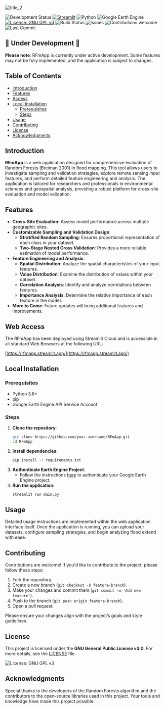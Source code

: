 ![title_2](https://github.com/user-attachments/assets/2f22c78e-60b9-4e46-9864-06e53de1bbdd)

![Development Status](https://img.shields.io/badge/status-under--development-yellow.svg)
[![Streamlit](https://img.shields.io/badge/Streamlit-Cloud%20Deployment-red)](https://rfmapp.streamlit.app/)
![Python](https://img.shields.io/badge/Python-3.8%2B-blue.svg)
![Google Earth Engine](https://img.shields.io/badge/Google%20Earth%20Engine-Enabled-green.svg)
[![License: GNU GPL v3](https://img.shields.io/badge/License-GNU%20GPL%20v3-blue.svg)](https://www.gnu.org/licenses/gpl-3.0)
![Build Status](https://img.shields.io/badge/build-unstable-yellow.svg)
![Issues](https://img.shields.io/github/issues/paulhosch/RFmApp.svg)
![Contributions welcome](https://img.shields.io/badge/contributions-welcome-orange.svg)
![Last Commit](https://img.shields.io/github/last-commit/paulhosch/RFmApp.svg)

## 🚧 Under Development 🚧

**Please note**: RFmApp is currently under active development. Some features may not be fully implemented, and the application is subject to changes. 

## Table of Contents

- [Introduction](#introduction)
- [Features](#features)
- [Access](#access)
- [Local Installation](#local-installation)
  - [Prerequisites](#prerequisites)
  - [Steps](#steps)
- [Usage](#usage)
- [Contributing](#contributing)
- [License](#license)
- [Acknowledgments](#acknowledgments)

## Introduction

**RFmApp** is a web application designed for comprehensive evaluation of Random Forests (Breiman 2001) in flood mapping. This tool allows users to investigate sampling and validation strategies, explore remote sensing input features, and perform detailed feature engineering and analysis. The application is tailored for researchers and professionals in environmental sciences and geospatial analysis, providing a robust platform for cross-site evaluation and model validation.

## Features

- **Cross-Site Evaluation**: Assess model performance across multiple geographic sites.
- **Customizable Sampling and Validation Design**:
  - **Stratified Random Sampling**: Ensures proportional representation of each class in your dataset.
  - **Two-Stage Nested Cross Validation**: Provides a more reliable estimation of model performance.
- **Feature Engineering and Analysis**:
  - **Spatial Distribution**: Analyze the spatial characteristics of your input features.
  - **Value Distribution**: Examine the distribution of values within your dataset.
  - **Correlation Analysis**: Identify and analyze correlations between features.
  - **Importance Analysis**: Determine the relative importance of each feature in the model.
- **More to Come**: Future updates will bring additional features and improvements.

## Web Access

The RFmApp has been deployed using Streamlit Cloud and is accessible in all standard Web Browsers at the following URL:

[https://rfmapp.streamlit.app/](https://rfmapp.streamlit.app/)

## Local Installation

### Prerequisites

- Python 3.8+
- pip
- Google Earth Engine API Service Account

### Steps

1. **Clone the repository**:
    ```bash
    git clone https://github.com/your-username/RFmApp.git
    cd RFmApp
    ```
2. **Install dependencies**:
    ```bash
    pip install -r requirements.txt
    ```
3. **Authenticate Earth Engine Project**:
    - Follow the instructions [here](https://developers.google.com/earth-engine/guides/service_account) to authenticate your Google Earth Engine project.
4. **Run the application**:
    ```bash
    streamlit run main.py
    ```

## Usage

Detailed usage instructions are implemented within the web application interface itself. Once the application is running, you can upload your datasets, configure sampling strategies, and begin analyzing flood extend with ease.

## Contributing

Contributions are welcome! If you'd like to contribute to the project, please follow these steps:

1. Fork the repository.
2. Create a new branch (`git checkout -b feature-branch`).
3. Make your changes and commit them (`git commit -m 'Add new feature'`).
4. Push to the branch (`git push origin feature-branch`).
5. Open a pull request.

Please ensure your changes align with the project’s goals and style guidelines.

## License

This project is licensed under the **GNU General Public License v3.0**. For more details, see the [LICENSE](https://www.gnu.org/licenses/gpl-3.0) file.

![License: GNU GPL v3](https://img.shields.io/badge/License-GNU%20GPL%20v3-blue.svg)

## Acknowledgments

Special thanks to the developers of the Random Forests algorithm and the contributors to the open-source libraries used in this project. Your tools and knowledge have made this project possible.
